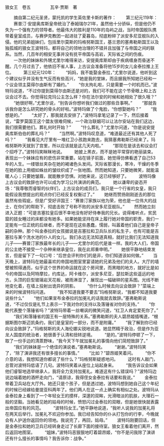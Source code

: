 狼女王　卷五
　　
　　瓦辛·贾斯　著

　　摘自第二纪元圣贤，蒙托凯的学生英佐里卡斯的著作：
　　第三纪元119年：
　　赛普汀·安提奥库斯皇帝统治了泰姆瑞尔21年，虽然他十分骄纵，但是他仍不失为一个强有力的领导者。他最伟大的胜利是110年的岛屿之战，当时帝国舰队携带着皇室成员，与赛伊克教团一起进驻了夏暮岛，彻底粉碎了派安多尼亚舰队的入侵。他的兄弟姐妹们，包括里尔莫斯的玛格努斯国王，基兰恩的塞弗勒斯国王以及独孤城的狼女王波特玛，都将自己的领地治理的不错并且加强了与帝国之间的联系。当然，几百年的相安无事并没有抚平帝国与高岩，天际省之间的伤痕。
　　一次他的妹妹和外甥尤里尔难得来访，安提奥库斯却由于疾病缠身而昏迷不醒。几个月过去了，他依旧不省人事，上古议会准备将他15岁的女儿金泰拉推上王位。
　　第三纪元120年：
　　“妈妈，我不能娶金泰拉，”尤里尔说道，他听到这个建议似乎并没有生气反而有些高兴，“她是我的堂妹，而且据我所知她已经和一个议会领主莫得尔由斯有了婚约。”
　　“你太拘礼啦，只是需要一个时机而已。”波特玛说道，“不过你提到莫得尔由斯还是对的，我们可不能在这个节骨眼上和上古议会过不去。你觉得拉克玛公主怎么样？你在法尔安的时候和她相处了很久哦？”
　　“她很好啊，”尤里尔说，“别告诉你想听我们做过的那些丑事啊。”
　　“那就告诉我你是怎么研究她的骨头的好啦。”波特玛做了个鬼脸，“你想娶她吗？”
　　“我想是的。”
　　“太好了，那我就去安排了，”波特玛拿笔记录了一下，然后接着说，“雷罗莫国王这个盟友很难伺候，一个政治联姻可以让法尔安站在我们这边，我们很需要他们。葬礼何时开始？”
　　“什么葬礼？”尤里尔问道，“你是说安提奥库斯伯伯的葬礼吗？”
　　“当然啊。”波特玛叹息道，“难道最近还有其他人死了吗？”
　　“我看见大厅里有一堆红卫小孩跑来跑去，我猜塞弗勒斯已经来了。玛格努斯昨天就到了宫里，所以应该就是这几天内啦。”
　　“那现在是该去和议会打个招呼了。”波特玛笑眯眯地说。
　　她披上黑衣，而不是她平常穿的艳丽装束。表现出一个妹妹应有的悲伤非常重要。站在镜子前面，她觉得仿佛看透了自己53年的人生。一缕银丝夹杂在她的褐诸色头发间。天际省那漫长，寒冷，干燥的冬季在她的脸上用细如蛛丝的皱纹织成了一张地图。然而她知道，只要她微笑，就能温暖人心；只要她皱眉，就能散步恐惧。对她来说，这已经够好了。
　　波特玛像上古议会的致辞也许可以成为学习公共演讲的典范。
　　她以谦卑的姿态开场：“我尊敬而睿智的伙伴们，上古议会的成员们，我只是一个行省的女皇，我只能假设我想提出的观点你们已经反复权衡过了。”
　　她继而赞扬刚刚逝去的那位虽然有些瑕疵，但是广受好评国王：“赛普汀家族以他为荣，他也是一位伟大的战士，在你们的帮助下，彻底击败了号称不败的派安多尼亚舰队。”
　　然而她立刻进入正题：“可是吉塞拉皇后很不幸地没有好好侍奉我的兄长。说得难听点，贫民窟的妓女睡过的床都没有她多。如果她能坚持在床上履行她对帝国的职责，我们一定能有一位正统的后继者，而不是现在这些愚蠢，懦弱，叫嚣着他们自己是皇帝子嗣的杂种。那个叫金泰拉的女孩据说是吉塞拉和卫兵队长的私生子，也有可能是吉塞拉与某个洗水池的仆人的女儿。我们永远无法知道真相，就好比我们无法知道我儿子——赛普汀家族最年长的儿子——尤里尔的后代是谁一样。我的大人们，帝国的公主绝不接受一个杂种来继承皇位，我在此郑重申明。”
　　她很平静地结束发言，但是留下了一句口号：“后世会评判你们的是非，你们知道该如何做。”
　　当天晚上，波特玛在她最喜欢的帝国地图室里宴请她的兄弟及他们的夫人。大厅的墙壁被照得通亮，似乎这个世界的命运就在这个房间里，而黑暗的地方，就好比是如今的帝国以及阿特摩拉，约库达，阿卡维尔，派安多尼亚，瑟拉斯这些遥远的地方。头顶的巨型玻璃岩天花板，被雨淋湿了，展现出一幅破碎的星系图。光线不断地变化着，在墙上投射出诡异的阴影。
　　“你什么时候去向议会致辞？”菜端上来的时候波特玛问道。
　　“我不知道我要不要去”玛格努斯说，“我都不知道我要说些什么”
　　“他们如果宣布金泰拉的加冕礼的话我就去致辞。”塞弗勒斯说道，“不过仅仅是礼节上表示一下我对你的支持以及落锤省对你的支持。”
　　“你能代表整个落锤省吗？”波特玛带着一丝嘲讽的微笑问道，“红卫人肯定爱死你了。”
　　“我们和落锤省的国王有一层特殊的关系。”塞弗勒斯的夫人碧昂姬插嘴道，“根据斯图尔斯迈凯条约，我们是皇室的一部分，而不是附庸。”
　　“我了解到你已经向议会致辞了。”玛格努斯的夫人海伦娜尖锐地说道。她显然精于政治，但是作为亚龙人国度的统治者，她很善于认清和扭转逆境。
　　“是的。”波特玛停顿了一下，取了一份手边的清蒸野味，“我今天下午就加冕礼的事情向他们简短致辞了。”
　　“我们的妹妹是一个绝佳的演说者。”塞弗勒斯说。
　　“谢谢。”波特玛笑了，“除了演讲我还有很多擅长的事情。”
　　“比如？”碧昂姬笑着问。
　　“你不介意的话，我想知道你都说了些什么？”玛格努斯疑惑地问。
　　这时有人敲门，总管对波特玛低语了几句。波特玛笑着从座位上站起身来。
　　“我告诉议会如果他们睿智地选举继承人，我将全力支持加冕礼。难道这有什么错误吗？”波特玛边说边端着她的酒杯走向门，“请原谅，我得侄女金泰拉有话要和我说。”
　　金泰拉带着卫兵站在大厅外。她还只是个孩子，但是透过她，波特玛想到她自己这个年纪的时候已经嫁给曼提亚科两年了。他们两人在这一点上确实有相似之处。波特玛从金泰拉身上看到了一个年轻女王的摸样，深邃的双眸，光滑暗淡的肌肤，大理石一般的坚毅。当她看见她的姑母的时候，愤怒闪过金泰拉的双眼，但是她很快就表露出帝国应有的风范。
　　“波特玛女王。”她平静地说道，“我听人说我的加冕礼将在两天后举行。加冕礼不欢迎你参加。我已经告知你的仆从打包你的行李，今晚就会有人护送你返回你的领地。我说完了，再回，姑母。”
　　波特玛刚要回话，但是金泰拉和她的卫兵已经转身走过了长廊下面的接待室。狼女王看着他们离开，然后返回地图室。
　　“姐妹，”波特玛恶狠狠地盯着碧昂姬，“你不是问我除了演讲还有什么擅长的事情吗？我告诉你：战争。”